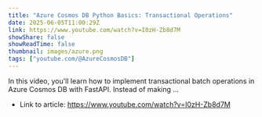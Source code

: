 ```yaml
---
title: "Azure Cosmos DB Python Basics: Transactional Operations"
date: 2025-06-05T11:00:29Z
link: https://www.youtube.com/watch?v=I0zH-Zb8d7M
showShare: false
showReadTime: false
thumbnail: images/azure.png
tags: ["youtube.com/@AzureCosmosDB"]
---
```

In this video, you'll learn how to implement transactional batch operations in Azure Cosmos DB with FastAPI. Instead of making ...

- Link to article: https://www.youtube.com/watch?v=I0zH-Zb8d7M
